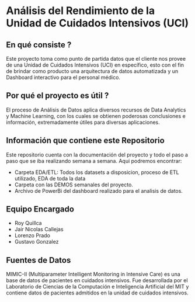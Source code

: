 # Análisis del Rendimiento de la Unidad de Cuidados Intensivos (UCI)

## En qué consiste ?  
Este proyecto toma como punto de partida datos que el cliente nos provee de una Unidad de Cuidados Intensivos (UCI) en específico, esto con el fin de brindar como producto una arquitectura de datos automatizada y un Dashboard interactivo para el personal médico.


## Por qué el proyecto es útil ? 
El proceso de Análisis de Datos aplica diversos recursos de Data Analytics y Machine Learning, con los cuales se obtienen poderosas conclusiones e información, extremadamente útiles para diversas aplicaciones.


## Información que contiene este Repositorio 
Este repositorio cuenta con la documentación del proyecto y todo el paso a paso que se iba realizando semana a semana. Aqui podremos encontrar:

* Carpeta EDA/ETL: Todos los datasets a disposicion, proceso de ETL utilizado, EDA de toda la data 
* Carpeta con las DEMOS semanales del proyecto.
* Archivo de PowerBi del dashboard realizado para el analisis de datos.


## Equipo Encargado

* Roy Quillca
* Jair Nicolas Callejas
* Lorenzo Prado
* Gustavo Gonzalez

## Fuentes de Datos 

MIMIC-II (Multiparameter Intelligent Monitoring in Intensive Care) es una base de datos de pacientes en cuidados intensivos. Fue desarrollada por el Laboratorio de Ciencias de la Computación e Inteligencia Artificial del MIT y contiene datos de pacientes admitidos en la unidad de cuidados intensivos.
